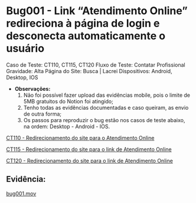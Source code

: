 # Bug001 - Link “Atendimento Online” redireciona à página de login e desconecta automaticamente o usuário

Caso de Teste: CT110, CT115, CT120
Fluxo de Teste: Contatar Profissional
Gravidade: Alta
Página do Site: Busca | Lacrei
Dispositivos: Android, Desktop, IOS

- **Observações:**
    1. Não foi possível fazer upload das evidências mobile, pois o limite de 5MB gratuitos do Notion foi atingido;
    2. Tenho todas as evidências documentadas e caso queiram, as envio de outra forma;
    3. Os passos para reproduzir o bug estão nos casos de teste abaixo, na ordem: Desktop - Android - IOS.

[CT110 - Redirecionamento do site para o Atendimento Online](../Fluxo%20da%20pessoa%20usua%CC%81ria%203b153a987f0d485c8884afdd3454156e/Contatar%20Profissional%20719e09e4546e4b39b25f15329b5d7cc5/CT110%20-%20Redirecionamento%20do%20site%20para%20o%20Atendiment%2004fae03eb35a40a4b4712310ae600d01.md)

[CT115 - Redirecionamento do site para o link de Atendimento Online](../Fluxo%20da%20pessoa%20usua%CC%81ria%203b153a987f0d485c8884afdd3454156e/Contatar%20Profissional%20719e09e4546e4b39b25f15329b5d7cc5/CT115%20-%20Redirecionamento%20do%20site%20para%20o%20link%20de%20At%200a3cc350a88e4e5e8e9cab8d4aef0d92.md)

[CT120 - Redirecionamento do site para o link de Atendimento Online](../Fluxo%20da%20pessoa%20usua%CC%81ria%203b153a987f0d485c8884afdd3454156e/Contatar%20Profissional%20719e09e4546e4b39b25f15329b5d7cc5/CT120%20-%20Redirecionamento%20do%20site%20para%20o%20link%20de%20At%208922c675b65b40049fd9009cf53e51b4.md)

## **Evidência:**

[bug001.mov](Bug001%20-%20Link%20%E2%80%9CAtendimento%20Online%E2%80%9D%20redireciona%20a%CC%80%20%200e891797d85d473c9ad1ff32cbe84399/bug001.mov)